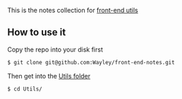 This is the notes collection for [front-end utils]()

## How to use it

Copy the repo into your disk first

```bash
$ git clone git@github.com:Wayley/front-end-notes.git
```

Then get into the [Utils folder](https://github.com/Wayley/front-end-notes/tree/master/Utils)

```bash
$ cd Utils/
```
